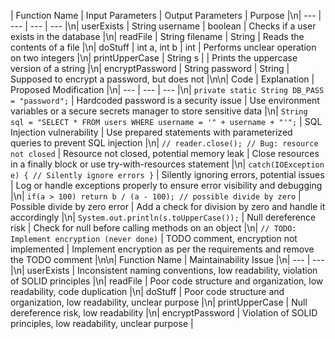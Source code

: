 | Function Name | Input Parameters | Output Parameters | Purpose |\n| --- | --- | --- | --- |\n| userExists | String username | boolean | Checks if a user exists in the database |\n| readFile | String filename | String | Reads the contents of a file |\n| doStuff | int a, int b | int | Performs unclear operation on two integers |\n| printUpperCase | String s |  | Prints the uppercase version of a string |\n| encryptPassword | String password | String | Supposed to encrypt a password, but does not |\n\n| Code | Explanation | Proposed Modification |\n| --- | --- | --- |\n| `private static String DB_PASS = "password";` | Hardcoded password is a security issue | Use environment variables or a secure secrets manager to store sensitive data |\n| `String sql = "SELECT * FROM users WHERE username = '" + username + "'";` | SQL Injection vulnerability | Use prepared statements with parameterized queries to prevent SQL injection |\n| `// reader.close(); // Bug: resource not closed` | Resource not closed, potential memory leak | Close resources in a finally block or use try-with-resources statement |\n| `catch(IOException e) { // Silently ignore errors }` | Silently ignoring errors, potential issues | Log or handle exceptions properly to ensure error visibility and debugging |\n| `if(a > 100) return b / (a - 100); // possible divide by zero` | Possible divide by zero error | Add a check for division by zero and handle it accordingly |\n| `System.out.println(s.toUpperCase());` | Null dereference risk | Check for null before calling methods on an object |\n| `// TODO: Implement encryption (never done)` | TODO comment, encryption not implemented | Implement encryption as per the requirements and remove the TODO comment |\n\n| Function Name | Maintainability Issue |\n| --- | --- |\n| userExists | Inconsistent naming conventions, low readability, violation of SOLID principles |\n| readFile | Poor code structure and organization, low readability, code duplication |\n| doStuff | Poor code structure and organization, low readability, unclear purpose |\n| printUpperCase | Null dereference risk, low readability |\n| encryptPassword | Violation of SOLID principles, low readability, unclear purpose |